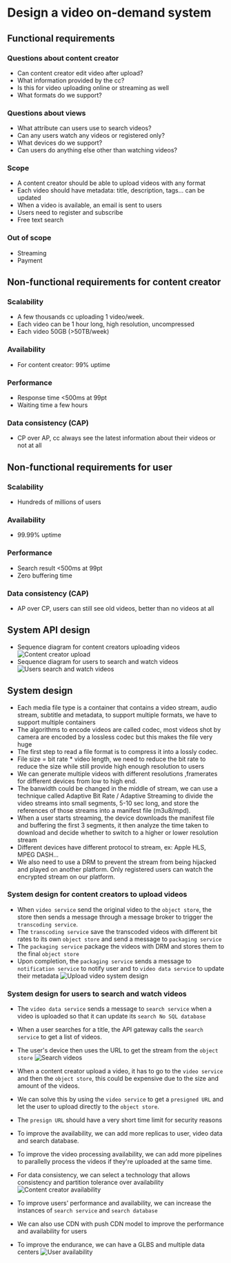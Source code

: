 # Design a video on-demand system

## Functional requirements

### Questions about content creator
- Can content creator edit video after upload?
- What information provided by the cc?
- Is this for video uploading online or streaming as well
- What formats do we support?

### Questions about views
- What attribute can users use to search videos?
- Can any users watch any videos or registered only?
- What devices do we support?
- Can users do anything else other than watching videos?

### Scope
- A content creator should be able to upload videos with any format
- Each video should have metadata: title, description, tags... can be updated
- When a video is available, an email is sent to users
- Users need to register and subscribe 
- Free text search 

### Out of scope
- Streaming
- Payment

## Non-functional requirements for content creator
### Scalability
- A few thousands cc uploading 1 video/week.
- Each video can be 1 hour long, high resolution, uncompressed
- Each video 50GB (>50TB/week)

### Availability
- For content creator: 99% uptime

### Performance
- Response time <500ms at 99pt
- Waiting time a few hours

### Data consistency (CAP)
- CP over AP, cc always see the latest information about their videos or not at all

## Non-functional requirements for user

### Scalability
- Hundreds of millions of users
### Availability
- 99.99% uptime
### Performance
- Search result <500ms at 99pt
- Zero buffering time
### Data consistency (CAP)
- AP over CP, users can still see old videos, better than no videos at all

## System API design

- Sequence diagram for content creators uploading videos
	![Content creator upload](VOD_cc_upload.png "Content creator upload")
- Sequence diagram for users to search and watch videos
	![Users search and watch videos](watch_video_sequence.png "Users search and watch videos")

## System design

- Each media file type is a container that contains a video stream, audio stream, subtitle and metadata, to support multiple formats, we have to support multiple containers
- The algorithms to encode videos are called codec, most videos shot by camera are encoded by a lossless codec but this makes the file very huge
- The first step to read a file format is to compress it into a lossly codec.
- File size = bit rate * video length, we need to reduce the bit rate to reduce the size while still provide high enough resolution to users
- We can generate multiple videos with different resolutions ,framerates for different devices from low to high end.
- The banwidth could be changed in the middle of stream, we can use a technique called Adaptive Bit Rate / Adaptive Streaming to divide the video streams into small segments, 5-10 sec long, and store the references of those streams into a manifest file (m3u8/mpd).
- When a user starts streaming, the device downloads the manifest file and buffering the first 3 segments, it then analyze the time taken to download and decide whether to switch to a higher or lower resolution stream
- Different devices have different protocol to stream, ex: Apple HLS, MPEG DASH...
- We also need to use a DRM to prevent the stream from being hijacked and played on another platform. Only registered users can watch the encrypted stream on our platform.

### System design for content creators to upload videos

- When `video service` send the original video to the `object store`, the store then sends a message through a message broker to trigger the `transcoding service`.
- The `transcoding service` save the transcoded videos with different bit rates to its own `object store` and send a message to `packaging service`
- The `packaging service` package the videos with DRM and stores them to the final `object store`
- Upon completion, the `packaging service` sends a message to `notification service` to notify user and to `video data service` to update their metadata
	![Upload video system design](upload_video_system_design.png "Upload video system design")

### System design for users to search and watch videos

- The `video data service` sends a message to `search service` when a video is uploaded so that it can update its `search No SQL database`
- When a user searches for a title, the API gateway calls the `search service` to get a list of videos.
- The user's device then uses the URL to get the stream from the `object store`
	![Search videos](search_video_system_design.png "Search videos")
- When a content creator upload a video, it has to go to the `video service` and then the `object store`, this could be expensive due to the size and amount of the videos.
- We can solve this by using the `video service` to get a `presigned URL` and let the user to upload directly to the `object store`. 
- The `presign URL` should have a very short time limit for security reasons
- To improve the availability, we can add more replicas to user, video data and search database.
- To improve the video processing availability, we can add more pipelines to parallelly process the videos if they're uploaded at the same time.
- For data consistency, we can select a technology that allows consistency and partition tolerance over availability 
	![Content creator availability](content_creator_availability.png "Content creator availability")

- To improve users' performance and availability, we can increase the instances of `search service` and `search database`
- We can also use CDN with push CDN model to improve the performance and availability for users
- To improve the endurance, we can have a GLBS and multiple data centers
	![User availability](user_availability.png "User availability")














